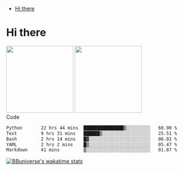 <!--ts-->
* [Hi there](#hi-there)

<!-- Created by https://github.com/ekalinin/github-markdown-toc -->
<!-- Added by: runner, at: Wed Sep 27 04:19:34 UTC 2023 -->

<!--te-->


# Hi there

<!--
**BBuniverse/BBuniverse** is a ✨ _special_ ✨ repository because its `README.md` (this file) appears on your GitHub profile.

Here are some ideas to get you started:

- 🔭 I’m currently working on ...
- 🌱 I’m currently learning ...
- 👯 I’m looking to collaborate on ...
- 🤔 I’m looking for help with ...
- 💬 Ask me about ...
- 📫 How to reach me: ...
- 😄 Pronouns: ...
- ⚡ Fun fact: ...
-->


<div display="flex">
  <img src="https://github-readme-stats.vercel.app/api?username=BBuniverse&show_icons=true&count_private=true&theme=radical&hide_border=true" height="180"/>
  <img src="https://github-readme-stats.vercel.app/api/top-langs/?username=BBuniverse&layout=compact&theme=radical&hide_border=true" height="180"/>
</div
     

## Code
<!--START_SECTION:waka-->

```txt
Python       22 hrs 44 mins  ███████████████▒░░░░░░░░░   60.90 %
Text         9 hrs 31 mins   ██████▒░░░░░░░░░░░░░░░░░░   25.51 %
Bash         2 hrs 14 mins   █▓░░░░░░░░░░░░░░░░░░░░░░░   06.01 %
YAML         2 hrs 2 mins    █▒░░░░░░░░░░░░░░░░░░░░░░░   05.47 %
Markdown     41 mins         ▒░░░░░░░░░░░░░░░░░░░░░░░░   01.87 %
```

<!--END_SECTION:waka-->
     
[![BBuniverse's wakatime stats](https://github-readme-stats.vercel.app/api/wakatime?username=BBuniverse)](https://github.com/anuraghazra/github-readme-stats)
